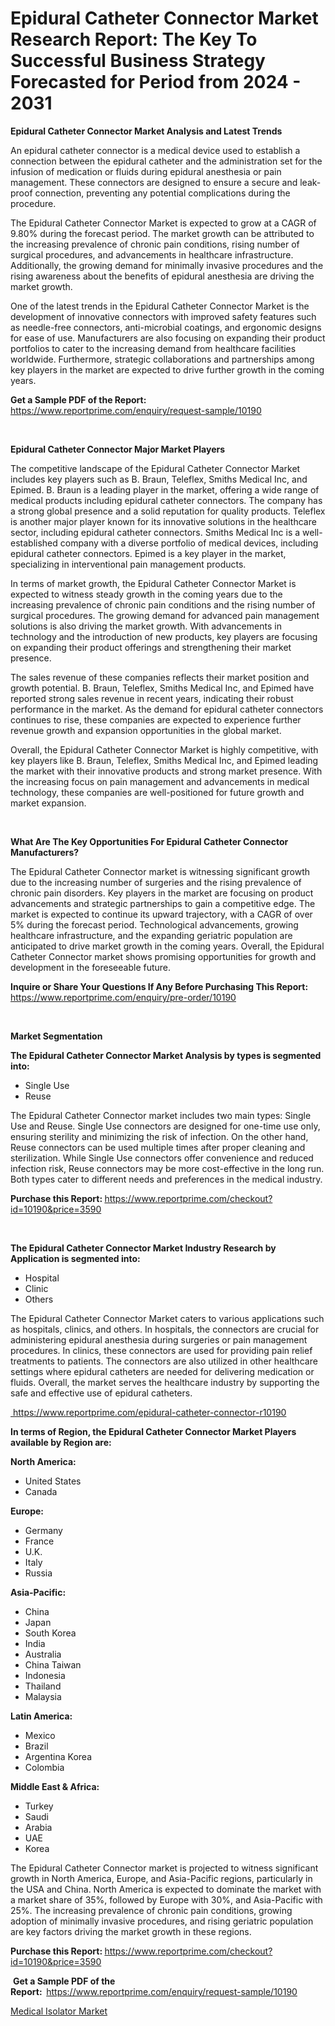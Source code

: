 <p><h1>Epidural Catheter Connector Market Research Report: The Key To Successful Business Strategy Forecasted for Period from 2024 - 2031</h1></p><p><strong>Epidural Catheter Connector Market Analysis and Latest Trends</strong></p>
<p><p>An epidural catheter connector is a medical device used to establish a connection between the epidural catheter and the administration set for the infusion of medication or fluids during epidural anesthesia or pain management. These connectors are designed to ensure a secure and leak-proof connection, preventing any potential complications during the procedure.</p><p>The Epidural Catheter Connector Market is expected to grow at a CAGR of 9.80% during the forecast period. The market growth can be attributed to the increasing prevalence of chronic pain conditions, rising number of surgical procedures, and advancements in healthcare infrastructure. Additionally, the growing demand for minimally invasive procedures and the rising awareness about the benefits of epidural anesthesia are driving the market growth.</p><p>One of the latest trends in the Epidural Catheter Connector Market is the development of innovative connectors with improved safety features such as needle-free connectors, anti-microbial coatings, and ergonomic designs for ease of use. Manufacturers are also focusing on expanding their product portfolios to cater to the increasing demand from healthcare facilities worldwide. Furthermore, strategic collaborations and partnerships among key players in the market are expected to drive further growth in the coming years.</p></p>
<p><strong>Get a Sample PDF of the Report:&nbsp;</strong> <a href="https://www.reportprime.com/enquiry/request-sample/10190">https://www.reportprime.com/enquiry/request-sample/10190</a></p>
<p>&nbsp;</p>
<p><strong>Epidural Catheter Connector Major Market Players</strong></p>
<p><p>The competitive landscape of the Epidural Catheter Connector Market includes key players such as B. Braun, Teleflex, Smiths Medical Inc, and Epimed. B. Braun is a leading player in the market, offering a wide range of medical products including epidural catheter connectors. The company has a strong global presence and a solid reputation for quality products. Teleflex is another major player known for its innovative solutions in the healthcare sector, including epidural catheter connectors. Smiths Medical Inc is a well-established company with a diverse portfolio of medical devices, including epidural catheter connectors. Epimed is a key player in the market, specializing in interventional pain management products.</p><p>In terms of market growth, the Epidural Catheter Connector Market is expected to witness steady growth in the coming years due to the increasing prevalence of chronic pain conditions and the rising number of surgical procedures. The growing demand for advanced pain management solutions is also driving the market growth. With advancements in technology and the introduction of new products, key players are focusing on expanding their product offerings and strengthening their market presence.</p><p>The sales revenue of these companies reflects their market position and growth potential. B. Braun, Teleflex, Smiths Medical Inc, and Epimed have reported strong sales revenue in recent years, indicating their robust performance in the market. As the demand for epidural catheter connectors continues to rise, these companies are expected to experience further revenue growth and expansion opportunities in the global market.</p><p>Overall, the Epidural Catheter Connector Market is highly competitive, with key players like B. Braun, Teleflex, Smiths Medical Inc, and Epimed leading the market with their innovative products and strong market presence. With the increasing focus on pain management and advancements in medical technology, these companies are well-positioned for future growth and market expansion.</p></p>
<p>&nbsp;</p>
<p><strong>What Are The Key Opportunities For Epidural Catheter Connector Manufacturers?</strong></p>
<p><p>The Epidural Catheter Connector market is witnessing significant growth due to the increasing number of surgeries and the rising prevalence of chronic pain disorders. Key players in the market are focusing on product advancements and strategic partnerships to gain a competitive edge. The market is expected to continue its upward trajectory, with a CAGR of over 5% during the forecast period. Technological advancements, growing healthcare infrastructure, and the expanding geriatric population are anticipated to drive market growth in the coming years. Overall, the Epidural Catheter Connector market shows promising opportunities for growth and development in the foreseeable future.</p></p>
<p><strong>Inquire or Share Your Questions If Any Before Purchasing This Report:</strong> <a href="https://www.reportprime.com/enquiry/pre-order/10190">https://www.reportprime.com/enquiry/pre-order/10190</a></p>
<p>&nbsp;</p>
<p><strong>Market Segmentation</strong></p>
<p><strong>The Epidural Catheter Connector Market Analysis by types is segmented into:</strong></p>
<p><ul><li>Single Use</li><li>Reuse</li></ul></p>
<p><p>The Epidural Catheter Connector market includes two main types: Single Use and Reuse. Single Use connectors are designed for one-time use only, ensuring sterility and minimizing the risk of infection. On the other hand, Reuse connectors can be used multiple times after proper cleaning and sterilization. While Single Use connectors offer convenience and reduced infection risk, Reuse connectors may be more cost-effective in the long run. Both types cater to different needs and preferences in the medical industry.</p></p>
<p><strong>Purchase this Report:&nbsp;</strong><a href="https://www.reportprime.com/checkout?id=10190&price=3590">https://www.reportprime.com/checkout?id=10190&price=3590</a></p>
<p>&nbsp;</p>
<p><strong>The Epidural Catheter Connector Market Industry Research by Application is segmented into:</strong></p>
<p><ul><li>Hospital</li><li>Clinic</li><li>Others</li></ul></p>
<p><p>The Epidural Catheter Connector Market caters to various applications such as hospitals, clinics, and others. In hospitals, the connectors are crucial for administering epidural anesthesia during surgeries or pain management procedures. In clinics, these connectors are used for providing pain relief treatments to patients. The connectors are also utilized in other healthcare settings where epidural catheters are needed for delivering medication or fluids. Overall, the market serves the healthcare industry by supporting the safe and effective use of epidural catheters.</p></p>
<p><a href="https://www.reportprime.com/epidural-catheter-connector-r10190">&nbsp;https://www.reportprime.com/epidural-catheter-connector-r10190</a></p>
<p><strong>In terms of Region, the Epidural Catheter Connector Market Players available by Region are:</strong></p>
<p>
    <p> <strong> North America: </strong>
        <ul>
            <li>United States</li>
            <li>Canada</li>
        </ul>
        </p> 
    <p> <strong> Europe: </strong>
        <ul>
            <li>Germany</li>
            <li>France</li>
            <li>U.K.</li>
            <li>Italy</li>
            <li>Russia</li>
        </ul>
        </p> 
    <p> <strong> Asia-Pacific: </strong>
        <ul>
            <li>China</li>
            <li>Japan</li>
            <li>South Korea</li>
            <li>India</li>
            <li>Australia</li>
            <li>China Taiwan</li>
            <li>Indonesia</li>
            <li>Thailand</li>
            <li>Malaysia</li>
        </ul>
        </p> 
    <p> <strong> Latin America: </strong>
        <ul>
            <li>Mexico</li>
            <li>Brazil</li>
            <li>Argentina Korea</li>
            <li>Colombia</li>
        </ul>
        </p> 
    <p> <strong> Middle East & Africa: </strong>
        <ul>
            <li>Turkey</li>
            <li>Saudi</li>
            <li>Arabia</li>
            <li>UAE</li>
            <li>Korea</li>
        </ul>
    </p>
    </p>
<p><p>The Epidural Catheter Connector market is projected to witness significant growth in North America, Europe, and Asia-Pacific regions, particularly in the USA and China. North America is expected to dominate the market with a market share of 35%, followed by Europe with 30%, and Asia-Pacific with 25%. The increasing prevalence of chronic pain conditions, growing adoption of minimally invasive procedures, and rising geriatric population are key factors driving the market growth in these regions.</p></p>
<p><strong>Purchase this Report: </strong><a href="https://www.reportprime.com/checkout?id=10190&price=3590">https://www.reportprime.com/checkout?id=10190&price=3590</a></p>
<p>&nbsp;<strong>Get a Sample PDF of the Report:&nbsp;&nbsp;</strong><a href="https://www.reportprime.com/enquiry/request-sample/10190">https://www.reportprime.com/enquiry/request-sample/10190</a></p>
<p><strong></strong></p>
<p><p><a href="https://github.com/hannahforsyth9786/Market-Research-Report-List-1/blob/main/medical-isolator-market.md">Medical Isolator Market</a></p></p>